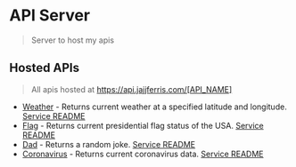 # API Server

> Server to host my apis

## Hosted APIs

> All apis hosted at https://api.jajjferris.com/[API_NAME]

* [Weather](https://api.jajjferris.com/weather) - Returns current weather at a specified latitude and longitude. [Service README](https://github.com/joshuaferr1s/api-server/tree/master/src/routes/weather/README.md)
* [Flag](https://api.jajjferris.com/flag) - Returns current presidential flag status of the USA. [Service README](https://github.com/joshuaferr1s/api-server/tree/master/src/routes/flag/README.md)
* [Dad](https://api.jajjferris.com/dad) - Returns a random joke. [Service README](https://github.com/joshuaferr1s/api-server/tree/master/src/routes/dad/README.md)
* [Coronavirus](https://api.jajjferris.com/coronavirus) - Returns current coronavirus data. [Service README](https://github.com/joshuaferr1s/api-server/tree/master/src/routes/coronavirus/README.md)